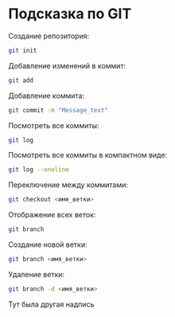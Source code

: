 # Подсказка по GIT

Создание репозитория:
```sh
git init
```
Добавление изменений в коммит:
```sh
git add
```
Добавление коммита:
```sh
git commit -m "Message_text"
```
Посмотреть все коммиты:
```sh
git log
```
Посмотреть все коммиты в  компактном виде:
```sh
git log --oneline
```
Переключение между коммитами:
```sh
git checkout <имя_ветки>
```

Отображение всех веток:
```sh
git branch
```

Создание новой ветки:
```sh
git branch <имя_ветки>
```

Удаление ветки:
```sh
git branch -d <имя_ветки>
```

Тут была другая надпись